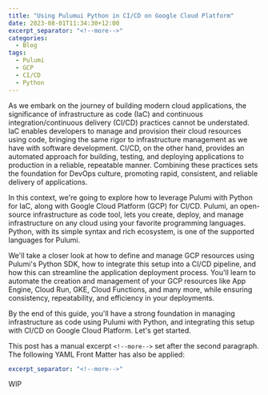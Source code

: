 ```yaml
---
title: "Using Pulumui Python in CI/CD on Google Cloud Platform"
date: 2023-08-01T11:34:30+12:00
excerpt_separator: "<!--more-->"
categories:
  - Blog
tags:
  - Pulumi
  - GCP
  - CI/CD
  - Python
---
```


As we embark on the journey of building modern cloud applications, the significance of infrastructure as code (IaC) and continuous integration/continuous delivery (CI/CD) practices cannot be understated. IaC enables developers to manage and provision their cloud resources using code, bringing the same rigor to infrastructure management as we have with software development. CI/CD, on the other hand, provides an automated approach for building, testing, and deploying applications to production in a reliable, repeatable manner. Combining these practices sets the foundation for DevOps culture, promoting rapid, consistent, and reliable delivery of applications.

In this context, we're going to explore how to leverage Pulumi with Python for IaC, along with Google Cloud Platform (GCP) for CI/CD. Pulumi, an open-source infrastructure as code tool, lets you create, deploy, and manage infrastructure on any cloud using your favorite programming languages. Python, with its simple syntax and rich ecosystem, is one of the supported languages for Pulumi.

We'll take a closer look at how to define and manage GCP resources using Pulumi's Python SDK, how to integrate this setup into a CI/CD pipeline, and how this can streamline the application deployment process. You'll learn to automate the creation and management of your GCP resources like App Engine, Cloud Run, GKE, Cloud Functions, and many more, while ensuring consistency, repeatability, and efficiency in your deployments.

By the end of this guide, you'll have a strong foundation in managing infrastructure as code using Pulumi with Python, and integrating this setup with CI/CD on Google Cloud Platform. Let's get started.

<!--more-->

This post has a manual excerpt `<!--more-->` set after the second paragraph. The following YAML Front Matter has also be applied:

```yaml
excerpt_separator: "<!--more-->"
```

WIP 